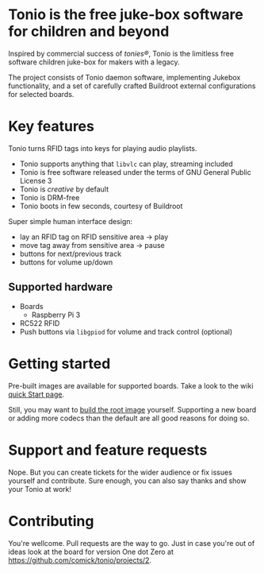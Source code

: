 Tonio is the free juke-box software for children and beyond
===========================================================

Inspired by commercial success of _tonies®_, Tonio is the limitless free software children juke-box for makers with a legacy.

The project consists of Tonio daemon software, implementing Jukebox functionality, and a set of carefully crafted Buildroot external configurations for selected boards.

Key features
============

Tonio turns RFID tags into keys for playing audio playlists.

- Tonio supports anything that `libvlc` can play, streaming included
- Tonio is free software released under the terms of GNU General Public License 3
- Tonio is _creative_ by default
- Tonio is DRM-free
- Tonio boots in few seconds, courtesy of Buildroot

Super simple human interface design:

- lay an RFID tag on RFID sensitive area -> play
- move tag away from sensitive area -> pause
- buttons for next/previous track
- buttons for volume up/down

Supported hardware
------------------

- Boards
  - Raspberry Pi 3
- RC522 RFID
- Push buttons via `libgpiod` for volume and track control (optional)


Getting started
===============

Pre-built images are available for supported boards. Take a look to the wiki [quick Start page](https://github.com/comick/tonio/wiki/Quick-Start).

Still, you may want to [build the root image](https://github.com/comick/tonio/wiki/Build-from-sources) yourself. Supporting a new board or adding more codecs than the default are all good reasons for doing so.


Support and feature requests
============================

Nope. But you can create tickets for the wider audience or fix issues yourself and contribute.
Sure enough, you can also say thanks and show your Tonio at work!

Contributing
============

You're wellcome. Pull requests are the way to go.
Just in case you're out of ideas look at the board for version One dot Zero at https://github.com/comick/tonio/projects/2.
